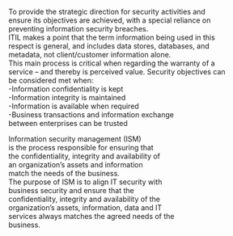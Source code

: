 To provide the strategic direction for security activities and  
ensure its objectives are achieved, with a special reliance on  
preventing information security breaches.  
ITIL makes a point that the term information being used in this  
respect is general, and includes data stores, databases, and  
metadata, not client/customer information alone.  
This main process is critical when regarding the warranty of a  
service – and thereby is perceived value. Security objectives can  
be considered met when:  
-Information confidentiality is kept  
-Information integrity is maintained  
-Information is available when required  
-Business transactions and information exchange  
between enterprises can be trusted


Information security management (ISM)  
is the process responsible for ensuring that  
the confidentiality, integrity and availability of  
an organization’s assets and information  
match the needs of the business.  
The purpose of ISM is to align IT security with  
business security and ensure that the  
confidentiality, integrity and availability of the  
organization’s assets, information, data and IT  
services always matches the agreed needs of the  
business.
